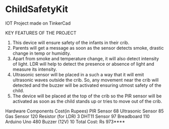 # ChildSafetyKit
IOT Project made on TinkerCad

KEY FEATURES OF THE PROJECT
1. This device will ensure safety of the infants in their crib.
2. Parents will get a message as soon as the sensor detects smoke, drastic change in temp or humidity.
3. Apart from smoke and temperature change, it will also detect intensity of light. LDR will help to detect the presence or absence of light and measure its intensity.
4. Ultrasonic sensor will be placed in a such a way that it will emit ultrasonic waves outside the crib. So, any movement near the crib will detected and the buzzer will be activated ensuring utmost safety of the child.
5. The device will be placed at the top of the crib so the PIR sensor will be activated as soon as the child stands up or tries to move out of the crib.

Hardware Components Cost(in Rupees)
PIR Sensor 68
Ultrasonic Sensor 85
Gas Sensor 120
Resistor (for LDR) 3
DHT11 Sensor 97
Breadboard 110
Arduino Uno 480
Buzzer (12V) 10
Total Cost: Rs 973****

